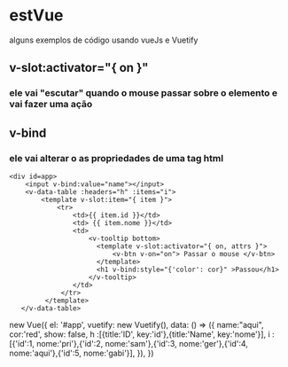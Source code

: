 # estVue
alguns exemplos de código usando vueJs e Vuetify


## v-slot:activator="{ on }"
### ele vai "escutar" quando o mouse passar sobre o elemento e vai fazer uma ação

## v-bind
### ele vai alterar o as propriedades de uma tag html



    <div id=app>
        <input v-bind:value="name"></input>
        <v-data-table :headers="h" :items="i">
            <template v-slot:item="{ item }">
                <tr>
                    <td>{{ item.id }}</td>
                    <td> {{ item.nome }}</td>
                    <td>
                        <v-tooltip bottom>
                          <template v-slot:activator="{ on, attrs }">
                              <v-btn v-on="on"> Passar o mouse </v-btn>
                          </template>
                          <h1 v-bind:style="{'color': cor}" >Passou</h1>
                        </v-tooltip>
                    </td>
                 </tr>
             </template>
       </v-data-table>
   </div>
 
 
 
 
  new Vue({
  el: '#app',
  vuetify: new Vuetify(),
  data: () => ({
    name:"aqui",
    cor:'red',
    show: false,
    h :[{title:'ID', key:'id'},{title:'Name', key:'nome'}],
    i : [{'id':1, nome:'pri'},{'id':2, nome:'sam'},{'id':3, nome:'ger'},{'id':4, nome:'aqui'},{'id':5, nome:'gabi'}], 
  }),
})

